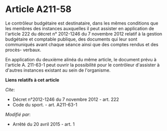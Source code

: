 # Article A211-58

Le contrôleur budgétaire est destinataire, dans les mêmes conditions que les membres des instances auxquelles il peut
assister en application de l'article 222 du décret n° 2012-1246 du 7 novembre 2012 relatif à la gestion budgétaire et
comptable publique, des documents qui leur sont communiqués avant chaque séance ainsi que des comptes rendus et des procès-
verbaux. 

En application du deuxième alinéa du même article, le document prévu à l'article A. 211-63-1 peut ouvrir la possibilité pour
le contrôleur d'assister à d'autres instances existant au sein de l'organisme.

**Liens relatifs à cet article**

_Cite_:

  - Décret n°2012-1246 du 7 novembre 2012 - art. 222
  - Code du sport. - art. A211-63-1

_Modifié par_:

  - Arrêté du 20 avril 2015 - art. 1

